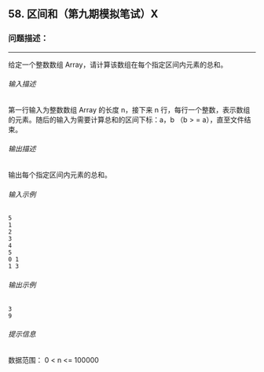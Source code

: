 ## 58. 区间和（第九期模拟笔试）X



### 问题描述：

------

给定一个整数数组 Array，请计算该数组在每个指定区间内元素的总和。

###### 输入描述

第一行输入为整数数组 Array 的长度 n，接下来 n 行，每行一个整数，表示数组的元素。随后的输入为需要计算总和的区间下标：a，b （b > = a），直至文件结束。

###### 输出描述

输出每个指定区间内元素的总和。

###### 输入示例

```
5
1
2
3
4
5
0 1
1 3
```

###### 输出示例

```
3
9
```

###### 提示信息

数据范围：
0 < n <= 100000
